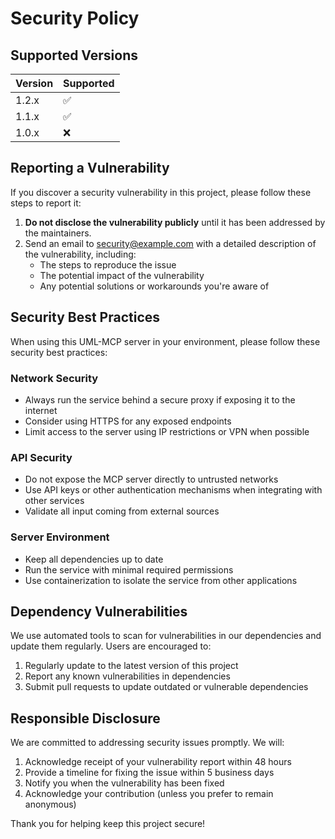 # Security Policy

## Supported Versions

| Version | Supported          |
| ------- | ------------------ |
| 1.2.x   | :white_check_mark: |
| 1.1.x   | :white_check_mark: |
| 1.0.x   | :x:                |

## Reporting a Vulnerability

If you discover a security vulnerability in this project, please follow these steps to report it:

1. **Do not disclose the vulnerability publicly** until it has been addressed by the maintainers.
2. Send an email to security@example.com with a detailed description of the vulnerability, including:
   - The steps to reproduce the issue
   - The potential impact of the vulnerability
   - Any potential solutions or workarounds you're aware of

## Security Best Practices

When using this UML-MCP server in your environment, please follow these security best practices:

### Network Security
- Always run the service behind a secure proxy if exposing it to the internet
- Consider using HTTPS for any exposed endpoints
- Limit access to the server using IP restrictions or VPN when possible

### API Security
- Do not expose the MCP server directly to untrusted networks
- Use API keys or other authentication mechanisms when integrating with other services
- Validate all input coming from external sources

### Server Environment
- Keep all dependencies up to date
- Run the service with minimal required permissions
- Use containerization to isolate the service from other applications

## Dependency Vulnerabilities

We use automated tools to scan for vulnerabilities in our dependencies and update them regularly. Users are encouraged to:

1. Regularly update to the latest version of this project
2. Report any known vulnerabilities in dependencies
3. Submit pull requests to update outdated or vulnerable dependencies

## Responsible Disclosure

We are committed to addressing security issues promptly. We will:

1. Acknowledge receipt of your vulnerability report within 48 hours
2. Provide a timeline for fixing the issue within 5 business days
3. Notify you when the vulnerability has been fixed
4. Acknowledge your contribution (unless you prefer to remain anonymous)

Thank you for helping keep this project secure!
